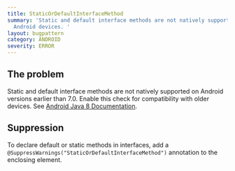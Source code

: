 ```yaml
---
title: StaticOrDefaultInterfaceMethod
summary: 'Static and default interface methods are not natively supported on older
  Android devices. '
layout: bugpattern
category: ANDROID
severity: ERROR
---
```


<!--
*** AUTO-GENERATED, DO NOT MODIFY ***
To make changes, edit the @BugPattern annotation or the explanation in docs/bugpattern.
-->

## The problem
Static and default interface methods are not natively supported on Android
versions earlier than 7.0. Enable this check for compatibility with older
devices. See [Android Java 8
Documentation](https://developer.android.com/guide/platform/j8-jack.html).


## Suppression

To declare default or static methods in interfaces, add a
`@SuppressWarnings("StaticOrDefaultInterfaceMethod")` annotation to the
enclosing element.

